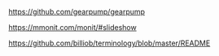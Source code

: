 https://github.com/gearpump/gearpump

https://mmonit.com/monit/#slideshow

https://github.com/billiob/terminology/blob/master/README